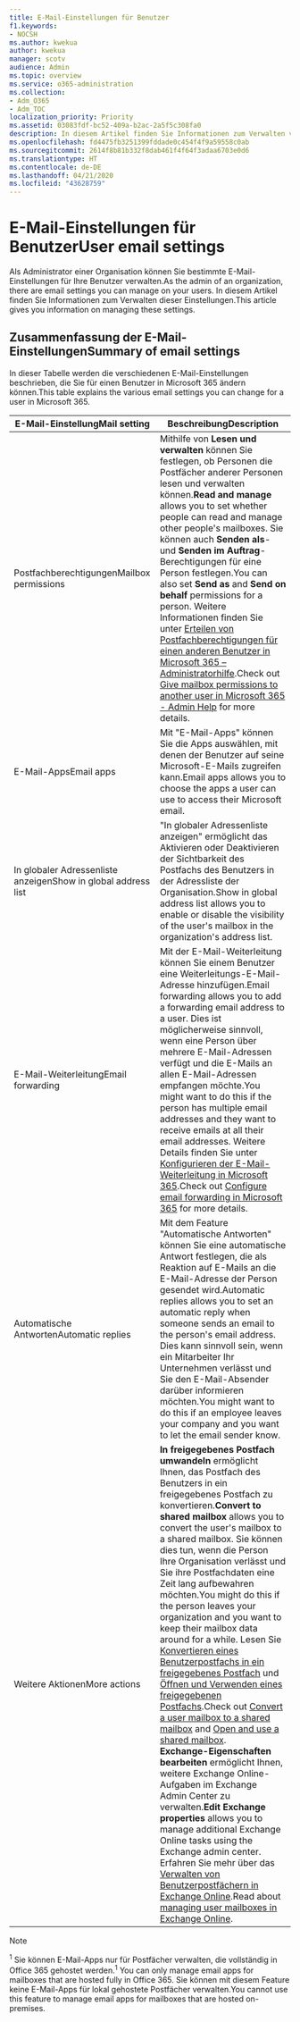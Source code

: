 ```yaml
---
title: E-Mail-Einstellungen für Benutzer
f1.keywords:
- NOCSH
ms.author: kwekua
author: kwekua
manager: scotv
audience: Admin
ms.topic: overview
ms.service: o365-administration
ms.collection:
- Adm_O365
- Adm_TOC
localization_priority: Priority
ms.assetid: 03083fdf-bc52-409a-b2ac-2a5f5c308fa0
description: In diesem Artikel finden Sie Informationen zum Verwalten von Einstellungen für Ihre Benutzer.
ms.openlocfilehash: fd4475fb3251399fddade0c454f4f9a59558c0ab
ms.sourcegitcommit: 2614f8b81b332f8dab461f4f64f3adaa6703e0d6
ms.translationtype: HT
ms.contentlocale: de-DE
ms.lasthandoff: 04/21/2020
ms.locfileid: "43628759"
---
```

# <a name="user-email-settings"></a><span data-ttu-id="a0394-103">E-Mail-Einstellungen für Benutzer</span><span class="sxs-lookup"><span data-stu-id="a0394-103">User email settings</span></span>

<span data-ttu-id="a0394-104">Als Administrator einer Organisation können Sie bestimmte E-Mail-Einstellungen für Ihre Benutzer verwalten.</span><span class="sxs-lookup"><span data-stu-id="a0394-104">As the admin of an organization, there are email settings you can manage on your users.</span></span> <span data-ttu-id="a0394-105">In diesem Artikel finden Sie Informationen zum Verwalten dieser Einstellungen.</span><span class="sxs-lookup"><span data-stu-id="a0394-105">This article gives you information on managing these settings.</span></span>

## <a name="summary-of-email-settings"></a><span data-ttu-id="a0394-106">Zusammenfassung der E-Mail-Einstellungen</span><span class="sxs-lookup"><span data-stu-id="a0394-106">Summary of email settings</span></span>

<span data-ttu-id="a0394-107">In dieser Tabelle werden die verschiedenen E-Mail-Einstellungen beschrieben, die Sie für einen Benutzer in Microsoft 365 ändern können.</span><span class="sxs-lookup"><span data-stu-id="a0394-107">This table explains the various email settings you can change for a user in Microsoft 365.</span></span>


|<span data-ttu-id="a0394-108">E-Mail-Einstellung</span><span class="sxs-lookup"><span data-stu-id="a0394-108">Mail setting</span></span>|<span data-ttu-id="a0394-109">Beschreibung</span><span class="sxs-lookup"><span data-stu-id="a0394-109">Description</span></span>  |
|---------|---------|
|<span data-ttu-id="a0394-110">Postfachberechtigungen</span><span class="sxs-lookup"><span data-stu-id="a0394-110">Mailbox permissions</span></span>| <span data-ttu-id="a0394-111">Mithilfe von **Lesen und verwalten** können Sie festlegen, ob Personen die Postfächer anderer Personen lesen und verwalten können.</span><span class="sxs-lookup"><span data-stu-id="a0394-111">**Read and manage** allows you to set whether people can read and manage other people's mailboxes.</span></span> <span data-ttu-id="a0394-112">Sie können auch **Senden als**- und **Senden im Auftrag**-Berechtigungen für eine Person festlegen.</span><span class="sxs-lookup"><span data-stu-id="a0394-112">You can also set **Send as** and **Send on behalf** permissions for a person.</span></span> <span data-ttu-id="a0394-113">Weitere Informationen finden Sie unter [Erteilen von Postfachberechtigungen für einen anderen Benutzer in Microsoft 365 – Administratorhilfe](../add-users/give-mailbox-permissions-to-another-user.md).</span><span class="sxs-lookup"><span data-stu-id="a0394-113">Check out [Give mailbox permissions to another user in Microsoft 365 - Admin Help](../add-users/give-mailbox-permissions-to-another-user.md) for more details.</span></span> |
|<span data-ttu-id="a0394-114">E-Mail-Apps</span><span class="sxs-lookup"><span data-stu-id="a0394-114">Email apps</span></span>| <span data-ttu-id="a0394-115">Mit "E-Mail-Apps" können Sie die Apps auswählen, mit denen der Benutzer auf seine Microsoft-E-Mails zugreifen kann.</span><span class="sxs-lookup"><span data-stu-id="a0394-115">Email apps allows you to choose the apps a user can use to access their Microsoft email.</span></span> |
|<span data-ttu-id="a0394-116">In globaler Adressenliste anzeigen</span><span class="sxs-lookup"><span data-stu-id="a0394-116">Show in global address list</span></span>| <span data-ttu-id="a0394-117">"In globaler Adressenliste anzeigen" ermöglicht das Aktivieren oder Deaktivieren der Sichtbarkeit des Postfachs des Benutzers in der Adressliste der Organisation.</span><span class="sxs-lookup"><span data-stu-id="a0394-117">Show in global address list allows you to enable or disable the visibility of the user's mailbox in the organization's address list.</span></span> |
|<span data-ttu-id="a0394-118">E-Mail-Weiterleitung</span><span class="sxs-lookup"><span data-stu-id="a0394-118">Email forwarding</span></span>|<span data-ttu-id="a0394-119">Mit der E-Mail-Weiterleitung können Sie einem Benutzer eine Weiterleitungs-E-Mail-Adresse hinzufügen.</span><span class="sxs-lookup"><span data-stu-id="a0394-119">Email forwarding allows you to add a forwarding email address to a user.</span></span> <span data-ttu-id="a0394-120">Dies ist möglicherweise sinnvoll, wenn eine Person über mehrere E-Mail-Adressen verfügt und die E-Mails an allen E-Mail-Adressen empfangen möchte.</span><span class="sxs-lookup"><span data-stu-id="a0394-120">You might want to do this if the person has multiple email addresses and they want to receive emails at all their email addresses.</span></span> <span data-ttu-id="a0394-121">Weitere Details finden Sie unter [Konfigurieren der E-Mail-Weiterleitung in Microsoft 365](configure-email-forwarding.md).</span><span class="sxs-lookup"><span data-stu-id="a0394-121">Check out [Configure email forwarding in Microsoft 365](configure-email-forwarding.md) for more details.</span></span>|
|<span data-ttu-id="a0394-122">Automatische Antworten</span><span class="sxs-lookup"><span data-stu-id="a0394-122">Automatic replies</span></span>|<span data-ttu-id="a0394-123">Mit dem Feature "Automatische Antworten" können Sie eine automatische Antwort festlegen, die als Reaktion auf E-Mails an die E-Mail-Adresse der Person gesendet wird.</span><span class="sxs-lookup"><span data-stu-id="a0394-123">Automatic replies allows you to set an automatic reply when someone sends an email to the person's email address.</span></span> <span data-ttu-id="a0394-124">Dies kann sinnvoll sein, wenn ein Mitarbeiter Ihr Unternehmen verlässt und Sie den E-Mail-Absender darüber informieren möchten.</span><span class="sxs-lookup"><span data-stu-id="a0394-124">You might want to do this if an employee leaves your company and you want to let the email sender know.</span></span>|
|<span data-ttu-id="a0394-125">Weitere Aktionen</span><span class="sxs-lookup"><span data-stu-id="a0394-125">More actions</span></span>| <span data-ttu-id="a0394-126">**In freigegebenes Postfach umwandeln** ermöglicht Ihnen, das Postfach des Benutzers in ein freigegebenes Postfach zu konvertieren.</span><span class="sxs-lookup"><span data-stu-id="a0394-126">**Convert to shared mailbox** allows you to convert the user's mailbox to a shared mailbox.</span></span> <span data-ttu-id="a0394-127">Sie können dies tun, wenn die Person Ihre Organisation verlässt und Sie ihre Postfachdaten eine Zeit lang aufbewahren möchten.</span><span class="sxs-lookup"><span data-stu-id="a0394-127">You might do this if the person leaves your organization and you want to keep their mailbox data around for a while.</span></span> <span data-ttu-id="a0394-128">Lesen Sie [Konvertieren eines Benutzerpostfachs in ein freigegebenes Postfach](convert-user-mailbox-to-shared-mailbox.md) und [Öffnen und Verwenden eines freigegebenen Postfachs](https://support.office.com/article/open-and-use-a-shared-mailbox-in-outlook-d94a8e9e-21f1-4240-808b-de9c9c088afd).</span><span class="sxs-lookup"><span data-stu-id="a0394-128">Check out [Convert a user mailbox to a shared mailbox](convert-user-mailbox-to-shared-mailbox.md) and [Open and use a shared mailbox](https://support.office.com/article/open-and-use-a-shared-mailbox-in-outlook-d94a8e9e-21f1-4240-808b-de9c9c088afd).</span></span></br><span data-ttu-id="a0394-129">**Exchange-Eigenschaften bearbeiten** ermöglicht Ihnen, weitere Exchange Online-Aufgaben im Exchange Admin Center zu verwalten.</span><span class="sxs-lookup"><span data-stu-id="a0394-129">**Edit Exchange properties** allows you to manage additional Exchange Online tasks using the Exchange admin center.</span></span> <span data-ttu-id="a0394-130">Erfahren Sie mehr über das [Verwalten von Benutzerpostfächern in Exchange Online](https://docs.microsoft.com/exchange/recipients-in-exchange-online/manage-user-mailboxes/manage-user-mailboxes).</span><span class="sxs-lookup"><span data-stu-id="a0394-130">Read about [managing user mailboxes in Exchange Online](https://docs.microsoft.com/exchange/recipients-in-exchange-online/manage-user-mailboxes/manage-user-mailboxes).</span></span>|

> [!NOTE]
>
> <span data-ttu-id="a0394-131"><sup>1</sup> Sie können E-Mail-Apps nur für Postfächer verwalten, die vollständig in Office 365 gehostet werden.</span><span class="sxs-lookup"><span data-stu-id="a0394-131"><sup>1</sup> You can only manage email apps for mailboxes that are hosted fully in Office 365.</span></span> <span data-ttu-id="a0394-132">Sie können mit diesem Feature keine E-Mail-Apps für lokal gehostete Postfächer verwalten.</span><span class="sxs-lookup"><span data-stu-id="a0394-132">You cannot use this feature to manage email apps for mailboxes that are hosted on-premises.</span></span>
